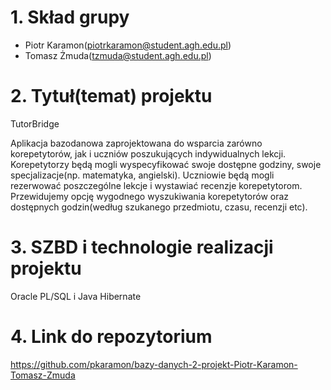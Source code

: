 # 1. Skład grupy
- Piotr Karamon(piotrkaramon@student.agh.edu.pl)
- Tomasz Żmuda(tzmuda@student.agh.edu.pl)
# 2. Tytuł(temat) projektu

TutorBridge

Aplikacja bazodanowa zaprojektowana do wsparcia zarówno korepetytorów, jak i
uczniów poszukujących indywidualnych lekcji. Korepetytorzy będą mogli
wyspecyfikować swoje dostępne godziny, swoje specjalizacje(np. matematyka, angielski).
Uczniowie będą mogli rezerwować poszczególne lekcje i wystawiać recenzje
korepetytorom. Przewidujemy opcję wygodnego wyszukiwania korepetytorów
oraz dostępnych godzin(według szukanego przedmiotu, czasu, recenzji etc).


# 3. SZBD i technologie realizacji projektu

Oracle PL/SQL i Java Hibernate

# 4. Link do repozytorium
https://github.com/pkaramon/bazy-danych-2-projekt-Piotr-Karamon-Tomasz-Zmuda




